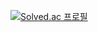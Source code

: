 [![Solved.ac
프로필](http://mazassumnida.wtf/api/mini/generate_badge?boj={yusoho})](https://solved.ac/{yusoho})
